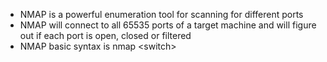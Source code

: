 - NMAP is a powerful enumeration tool for scanning for different ports
- NMAP will connect to all 65535 ports of a target machine and will figure out if each port is open, closed or filtered
- NMAP basic syntax is nmap \<switch\>